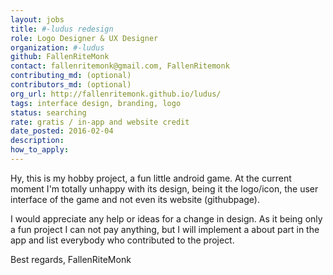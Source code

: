 ```yaml
---
layout: jobs
title: #-ludus redesign
role: Logo Designer & UX Designer
organization: #-ludus
github: FallenRiteMonk
contact: fallenritemonk@gmail.com, FallenRitemonk
contributing_md: (optional)
contributors_md: (optional)
org_url: http://fallenritemonk.github.io/ludus/
tags: interface design, branding, logo
status: searching
rate: gratis / in-app and website credit
date_posted: 2016-02-04
description:
how_to_apply:
---
```

Hy,
this is my hobby project, a fun little android game.
At the current moment I'm totally unhappy with its design, being it the logo/icon, the user interface of the game and not even its website (githubpage).

I would appreciate any help or ideas for a change in design.
As it being only a fun project I can not pay anything, but I will implement a about part in the app and list everybody who contributed to the project.

Best regards,
FallenRiteMonk
